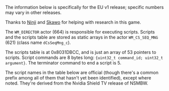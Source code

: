 The information below is specifically for the EU v1 release; specific numbers may vary in other releases.

Thanks to [Ninji](https://github.com/Treeki) and [Skawo](https://github.com/skawo) for helping with research in this game.

The `WM_DIRECTOR` actor (664) is responsible for executing scripts. Scripts and the scripts table are stored as static arrays in the actor `WM_CS_SEQ_MNG` (621) (class name `dCsSeqMng_c`).

The scripts table is at 0x8031DBCC, and is just an array of 53 pointers to scripts. Script commands are 8 bytes long: `{uint32_t command_id; uint32_t argument}`. The terminator command to end a script is 5.

The script names in the table below are official (though there's a common prefix among all of them that hasn't yet been identified), except where noted. They're derived from the Nvidia Shield TV release of NSMBW.
